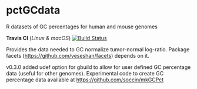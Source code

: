 # pctGCdata
R datasets of GC percentages for human and mouse genomes

**Travis CI** (_Linux & macOS_) [![Build Status](https://travis-ci.org/veseshan/pctGCdata.svg?branch=master)](https://travis-ci.org/veseshan/pctGCdata)

Provides the data needed to GC normalize tumor-normal log-ratio. 
Package facets (https://github.com/veseshan/facets) depends on it.

v0.3.0 added udef option for gbuild to allow for user defined GC percentage data (useful for other genomes).
Experimental code to create GC percentage data available at https://github.com/soccin/mkGCPct
